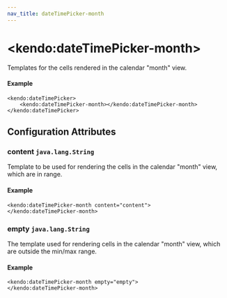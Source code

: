 ```yaml
---
nav_title: dateTimePicker-month
---
```


# \<kendo:dateTimePicker-month\>

Templates for the cells rendered in the calendar "month" view.

#### Example
    <kendo:dateTimePicker>
        <kendo:dateTimePicker-month></kendo:dateTimePicker-month>
    </kendo:dateTimePicker>

## Configuration Attributes

### content `java.lang.String`

Template to be used for rendering the cells in the calendar "month" view, which are in range.

#### Example
    <kendo:dateTimePicker-month content="content">
    </kendo:dateTimePicker-month>

### empty `java.lang.String`

The template used for rendering cells in the calendar "month" view, which are outside the min/max range.

#### Example
    <kendo:dateTimePicker-month empty="empty">
    </kendo:dateTimePicker-month>

